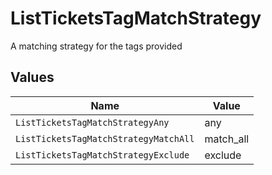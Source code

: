 # ListTicketsTagMatchStrategy

A matching strategy for the tags provided


## Values

| Name                                  | Value                                 |
| ------------------------------------- | ------------------------------------- |
| `ListTicketsTagMatchStrategyAny`      | any                                   |
| `ListTicketsTagMatchStrategyMatchAll` | match_all                             |
| `ListTicketsTagMatchStrategyExclude`  | exclude                               |